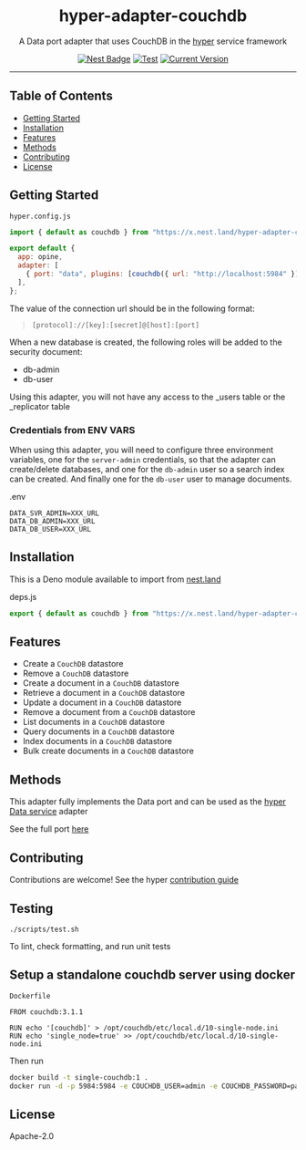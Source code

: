 <h1 align="center">hyper-adapter-couchdb</h1>
<p align="center">A Data port adapter that uses CouchDB in the <a href="https://hyper.io/">hyper</a>  service framework</p>
</p>
<p align="center">
  <a href="https://nest.land/package/hyper-adapter-couchdb"><img src="https://nest.land/badge.svg" alt="Nest Badge" /></a>
  <a href="https://github.com/hyper63/hyper-adapter-couchdb/actions/workflows/test.yml"><img src="https://github.com/hyper63/hyper-adapter-couchdb/actions/workflows/test.yml/badge.svg" alt="Test" /></a>
  <a href="https://github.com/hyper63/hyper-adapter-couchdb/tags/"><img src="https://img.shields.io/github/tag/hyper63/hyper-adapter-couchdb" alt="Current Version" /></a>
</p>

---

## Table of Contents

- [Getting Started](#getting-started)
- [Installation](#installation)
- [Features](#features)
- [Methods](#methods)
- [Contributing](#contributing)
- [License](#license)

## Getting Started

`hyper.config.js`

```js
import { default as couchdb } from "https://x.nest.land/hyper-adapter-couchdb@VERSION/mod.js";

export default {
  app: opine,
  adapter: [
    { port: "data", plugins: [couchdb({ url: "http://localhost:5984" })] },
  ],
};
```

The value of the connection url should be in the following format:

> `[protocol]://[key]:[secret]@[host]:[port]`

When a new database is created, the following roles will be added to the
security document:

- db-admin
- db-user

Using this adapter, you will not have any access to the \_users table or the
_replicator table

### Credentials from ENV VARS

When using this adapter, you will need to configure three environment variables,
one for the `server-admin` credentials, so that the adapter can create/delete
databases, and one for the `db-admin` user so a search index can be created. And
finally one for the `db-user` user to manage documents.

.env

```
DATA_SVR_ADMIN=XXX_URL
DATA_DB_ADMIN=XXX_URL
DATA_DB_USER=XXX_URL
```

## Installation

This is a Deno module available to import from
[nest.land](https://nest.land/package/hyper-adapter-couchdb)

deps.js

```js
export { default as couchdb } from "https://x.nest.land/hyper-adapter-couchdb@VERSION/mod.js";
```

## Features

- Create a `CouchDB` datastore
- Remove a `CouchDB` datastore
- Create a document in a `CouchDB` datastore
- Retrieve a document in a `CouchDB` datastore
- Update a document in a `CouchDB` datastore
- Remove a document from a `CouchDB` datastore
- List documents in a `CouchDB` datastore
- Query documents in a `CouchDB` datastore
- Index documents in a `CouchDB` datastore
- Bulk create documents in a `CouchDB` datastore

## Methods

This adapter fully implements the Data port and can be used as the
[hyper Data service](https://docs.hyper.io/oss/data-api) adapter

See the full port [here](https://nest.land/package/hyper-port-data)

## Contributing

Contributions are welcome! See the hyper
[contribution guide](https://docs.hyper.io/contributing-to-hyper)

## Testing

```
./scripts/test.sh
```

To lint, check formatting, and run unit tests

## Setup a standalone couchdb server using docker

`Dockerfile`

```
FROM couchdb:3.1.1

RUN echo '[couchdb]' > /opt/couchdb/etc/local.d/10-single-node.ini
RUN echo 'single_node=true' >> /opt/couchdb/etc/local.d/10-single-node.ini
```

Then run

```sh
docker build -t single-couchdb:1 .
docker run -d -p 5984:5984 -e COUCHDB_USER=admin -e COUCHDB_PASSWORD=password --name couch single-couchdb:1
```

## License

Apache-2.0
